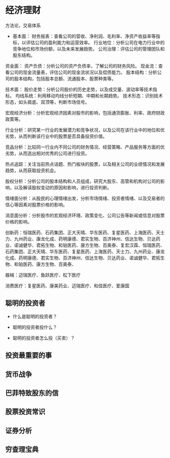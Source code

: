 # 经济理财
方法论，交易体系
- 基本面：
财务报表：查看公司的营收、净利润、毛利率、净资产收益率等指标，以评估公司的盈利能力和运营效率。
行业地位：分析公司在电力行业中的竞争地位和市场份额，以及未来发展趋势。
公司治理：评估公司的管理团队和股东结构。

资金面：
资产负债：分析公司的资产负债率，了解公司的财务风险。
现金流：查看公司的现金流量表，评估公司的现金流状况以及偿债能力。
股本结构：分析公司的股本结构，包括股本总额、流通股本、股票种类等。

技术面：
股价走势：分析公司股价的历史走势，以及成交量、波动率等技术指标。
均线系统：利用移动均线分析短期、中期和长期趋势。
技术形态：识别技术形态，如头肩底、双顶等，判断市场信号。

宏观经济分析：分析宏观经济因素对股市的影响，包括通货膨胀、利率、政府财政政策等。

行业分析：研究某一行业的发展潜力和竞争状况，以及公司在该行业中的地位和优劣势，从而判断该行业中的股票是否具备投资价值。

竞品分析：比较同一行业内不同公司的财务情况、经营策略、产品服务等方面的优劣势，从而选出相对优秀的公司进行投资。

热点追踪：关注当前热点话题、热门板块的股票，以及相关公司的业绩情况和发展趋势，从而获取投资机会。

股权分析：分析公司的股本结构和人员组成，研究大股东、高管和机构对公司的影响，以及解读股权变动的原因和影响，进行投资判断。


情绪面分析：从股民的心理情绪出发，分析市场情绪、投资者情绪、以及交易者的信心等因素对股票价格的影响。

消息面分析：分析股市的宏观经济环境、政策变化、公司公告等新闻或信息对股票价格的影响。

创新药：恒瑞医药、石药集团、正大天晴、华东医药、复星医药、上海医药、天士力、九州药业、康龙化成、药明康德、君实生物、百济神州、信达生物、贝达药业、诺诚健华、君拓生物、和铂医药、康方生物、百奥泰、复宏汉霖、恒瑞医药、石药集团、正大天晴、华东医药、复星医药、上海医药、天士力、九州药业、康龙化成、药明康德、君实生物、百济神州、信达生物、贝达药业、诺诚健华、君拓生物、和铂医药、康方生物、百奥泰、

器械：迈瑞医疗、鱼跃医疗、松下医疗

消费医疗：复星医药、康美药业、迈瑞医疗、和佳医疗、爱康国

## 聪明的投资者
* 什么是聪明的投资者？
>
* 聪明的投资者投什么？
>
* 聪明的投资者怎么投（买卖）？
>
## 投资最重要的事

## 货币战争

## 巴菲特致股东的信

## 股票投资常识

## 证券分析

## 穷查理宝典

